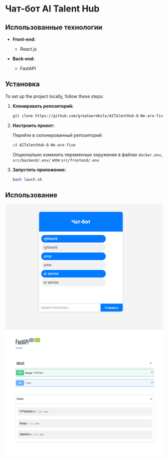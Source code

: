 # Чат-бот AI Talent Hub

## Использованные технологии

- **Front-end:**
  - React.js

- **Back-end:**
  - FastAPI

## Установка

To set up the project locally, follow these steps:

1. **Клонировать репозиторий:**

   ```bash
   git clone https://github.com/greatwormhole/AITalentHub-8-We-are-five.git
   ```

2. **Настроить проект:**

    Перейти в склонированный репозиторий:
    ```bash
    cd AITalentHub-8-We-are-five
    ```

    Опционально изменить переменные окружения в файлах ```docker.env```, ```src/backend/.env/``` или ```src/frontend/.env```

3. **Запустить приложение:**
    ```bash
    bash lauch.sh
    ```

## Использование

<div style="text-align: center;">
  <img src="./media/frontend.png" alt="Мое изображение" style="height: 400px; width: 600px">
  <img src="./media/backend_docs.png" alt="Мое изображение" style="height: 400px; width: 800px">
</div>